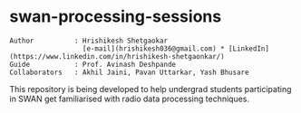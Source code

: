 # swan-processing-sessions
```
Author          : Hrishikesh Shetgaokar
                  [e-mail](hrishikesh036@gmail.com) * [LinkedIn](https://www.linkedin.com/in/hrishikesh-shetgaonkar/)
Guide           : Prof. Avinash Deshpande
Collaborators   : Akhil Jaini, Pavan Uttarkar, Yash Bhusare
```

This repository is being developed to help undergrad students participating in SWAN get familiarised with radio data processing techniques.
